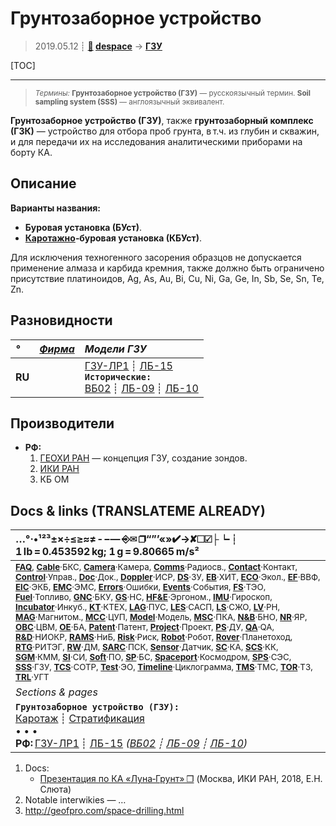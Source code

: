 # Грунтозаборное устройство
> 2019.05.12 ┊ **[🚀](../index/index.md) [despace](index.md)** → **[ГЗУ](sss.md)**

[TOC]

---

> <small>*Термины:* **Грунтозаборное устройство (ГЗУ)** — русскоязычный термин. **Soil sampling system (SSS)** — англоязычный эквивалент.</small>

**Грунтозаборное устройство (ГЗУ)**, также **грунтозаборный комплекс (ГЗК)** — устройство для отбора проб грунта, в т.ч. из глубин и скважин, и для передачи их на исследования аналитическими приборами на борту КА.



## Описание
**Варианты названия:**

   - **Буровая установка (БУст)**.
   - **[Каротажно](logging.md)‑буровая установка (КБУст)**.

Для исключения техногенного засорения образцов не допускается применение алмаза и карбида кремния, также должно быть ограничено присутствие платиноидов, Ag, As, Au, Bi, Cu, Ni, Ga, Ge, In, Sb, Se, Sn, Te, Zn.



## Разновидности
|*°*|*[Фирма](contact.md)*|*Модели ГЗУ*|
|:--|:--|:--|
|**RU**|  | [ГЗУ-ЛР1](гзу_лр1.md) ┊ [ЛБ-15](lb_15.md)<br> **`Исторические:`**<br> [ВБ02](vb02.md) ┊ [ЛБ-09](lb_09.md) ┊ [ЛБ-10](lb_10.md) |



## Производители
   - **РФ:**
      1. [ГЕОХИ РАН](zz_geokhi_ras.md) — концепция ГЗУ, создание зондов.
      1. [ИКИ РАН](zz_iki_ras.md)
      1. КБ ОМ



<p style="page-break-after:always"> </p>

## Docs & links (TRANSLATEME ALREADY)
|…°·•¹²³±×÷≤≥≈≠ ‑ −— ⎆✉ ❐“”’«»✔→✘☐☑├┕┆ 1 lb = 0.453592 kg; 1 g = 9.80665 m/s²|
|:--|
|<small>**[FAQ](faq.md)**, **[Cable](cable.md)**·БКС, **[Camera](camera.md)**·Камера, **[Comms](comms.md)**·Радиосв., **[Contact](contact.md)**·Контакт, **[Control](control.md)**·Управ., **[Doc](doc.md)**·Док., **[Doppler](doppler.md)**·ИСР, **[DS](ds.md)**·ЗУ, **[EB](eb.md)**·ХИТ, **[ECO](ecology.md)**·Экол., **[EF](ef.md)**·ВВФ, **[ElC](elc.md)**·ЭКБ, **[EMC](emc.md)**·ЭМС, **[Errors](error.md)**·Ошибки, **[Events](event.md)**·События, **[FS](fs.md)**·ТЭО, **[Fuel](fuel.md)**·Топливо, **[GNC](gnc.md)**·БКУ, **[GS](scs.md)**·НС, **[HF&E](hfe.md)**·Эргоном., **[IMU](imu.md)**·Гироскоп, **[Incubator](incubator.md)**·Инкуб., **[KT](kt.md)**·КТЕХ, **[LAG](lag.md)**·ПУC, **[LES](les.md)**·САСП, **[LS](ls.md)**·СЖО, **[LV](lv.md)**·РН, **[MAG](mag.md)**·Магнитом., **[MCC](mcc.md)**·ЦУП, **[Model](model.md)**·Модель, **[MSC](sc.md)**·ПКА, **[N&B](nnb.md)**·БНО, **[NR](nr.md)**·ЯР, **[OBC](obc.md)**·ЦВМ, **[OE](oe.md)**·БА, **[Patent](патент.md)**·Патент, **[Project](project.md)**·Проект, **[PS](ps.md)**·ДУ, **[QA](quality.md)**·QA, **[R&D](rnd.md)**·НИОКР, **[RAMS](rams.md)**·НиБ, **[Risk](risk.md)**·Риск, **[Robot](robotics.md)**·Робот, **[Rover](rover.md)**·Планетоход, **[RTG](rtg.md)**·РИТЭГ, **[RW](rw.md)**·ДМ, **[SARC](sarc.md)**·ПСК, **[Sensor](sensor.md)**·Датчик, **[SC](sc.md)**·КА, **[SCS](scs.md)**·КК, **[SGM](sgm.md)**·КММ, **[SI](si.md)**·СИ, **[Soft](soft.md)**·ПО, **[SP](sp.md)**·БС, **[Spaceport](spaceport.md)**·Космодром, **[SPS](sps.md)**·СЭС, **[SSS](sss.md)**·ГЗУ, **[TCS](tcs.md)**·СОТР, **[Test](test.md)**·ЭО, **[Timeline](timeline.md)**·Циклограмма, **[TMS](tms.md)**·ТМС, **[TOR](tor.md)**·ТЗ, **[TRL](trl.md)**·УГТ</small>|
|*Sections & pages*|
|**`Грунтозаборное устройство (ГЗУ):`**<br> [Каротаж](logging.md) ┊ [Стратификация](stratification.md)<br>• • •<br> **РФ:** [ГЗУ-ЛР1](гзу_лр1.md) ┊ [ЛБ-15](lb_15.md) *([ВБ02](vb02.md) ┊ [ЛБ-09](lb_09.md) ┊ [ЛБ-10](lb_10.md))*|

   1. Docs:
      - [Презентация по КА «Луна‑Грунт» ❐](f/sss/2018_ikiran_sluta.djvu) (Москва, ИКИ РАН, 2018, Е.Н. Слюта)
   1. Notable interwikies — …
   1. <http://geofpro.com/space-drilling.html>
